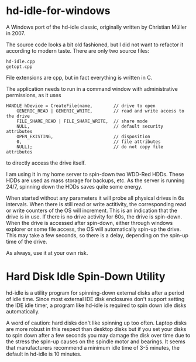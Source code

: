 # hd-idle-for-windows
A Windows port of the hd-idle classic, originally written by Christian Müller in 2007.

The source code looks a bit old fashioned, but I did not want to refactor it according to
modern taste. There are only two source files:

    hd-idle.cpp
    getopt.cpp

File extensions are cpp, but in fact everything is written in C.

The application needs to run in a command window with administrative permissions, as it uses 

    HANDLE hDevice = CreateFile(name,        // drive to open
        GENERIC_READ | GENERIC_WRITE,        // read and write access to the drive
        FILE_SHARE_READ | FILE_SHARE_WRITE,  // share mode           
        NULL,                                // default security attributes
        OPEN_EXISTING,                       // disposition
        0,                                   // file attributes
        NULL);                               // do not copy file attributes
        
to directly access the drive itself.

I am using it in my home server to spin-down two WDD-Red HDDs. These HDDs are used as mass storage
for backups, etc. As the server is running 24/7, spinning down the HDDs saves quite some energy.


When started without any parameters it will probe all physical drives in 6s intervals. When
there is still read or write actitivity, the corresponding read or write counters of the OS
will increment. This is an indication that the drive is in use. If there is no drive activity
for 60s, the drive is spin-down. When the drive is accessed after spin-down, either through 
windows explorer or some file access, the OS will automatically spin-up the drive. This may 
take a few seconds, so there is a delay, depending on the spin-up time of the drive.

As always, use it at your own risk.

Hard Disk Idle Spin-Down Utility
==============================================================================

hd-idle is a utility program for spinning-down external disks after a period
of idle time. Since most external IDE disk enclosures don't support setting
the IDE idle timer, a program like hd-idle is required to spin down idle
disks automatically.

A word of caution: hard disks don't like spinning up too often. Laptop disks
are more robust in this respect than desktop disks but if you set your disks
to spin down after a few seconds you may damage the disk over time due to the
stress the spin-up causes on the spindle motor and bearings. It seems that
manufacturers recommend a minimum idle time of 3-5 minutes, the default in
hd-idle is 10 minutes.

